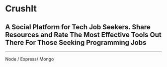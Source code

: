 # CrushIt

## A Social Platform for Tech Job Seekers. Share Resources and Rate The Most Effective Tools Out There For Those Seeking Programming Jobs

---------

Node / Express/ Mongo
